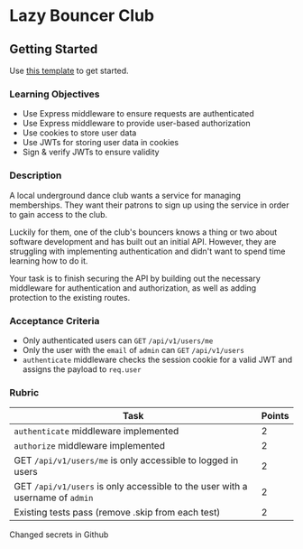 # Lazy Bouncer Club

## Getting Started

Use [this template](https://github.com/alchemycodelab/backend-lazy-bouncer) to get started.

### Learning Objectives

- Use Express middleware to ensure requests are authenticated
- Use Express middleware to provide user-based authorization
- Use cookies to store user data
- Use JWTs for storing user data in cookies
- Sign & verify JWTs to ensure validity

### Description

A local underground dance club wants a service for managing memberships. They want their patrons to sign up using the service in order to gain access to the club.

Luckily for them, one of the club's bouncers knows a thing or two about software development and has built out an initial API. However, they are struggling with implementing authentication and didn't want to spend time learning how to do it.

Your task is to finish securing the API by building out the necessary middleware for authentication and authorization, as well as adding protection to the existing routes.

### Acceptance Criteria

- Only authenticated users can `GET` `/api/v1/users/me`
- Only the user with the `email` of `admin` can `GET` `/api/v1/users`
- `authenticate` middleware checks the session cookie for a valid JWT and assigns the payload to `req.user`

### Rubric

| Task                                                                          | Points |
| ----------------------------------------------------------------------------- | ------ |
| `authenticate` middleware implemented                                         | 2      |
| `authorize` middleware implemented                                            | 2      |
| GET `/api/v1/users/me` is only accessible to logged in users                  | 2      |
| GET `/api/v1/users` is only accessible to the user with a username of `admin` | 2      |
| Existing tests pass (remove .skip from each test)                             | 2      |

Changed secrets in Github
